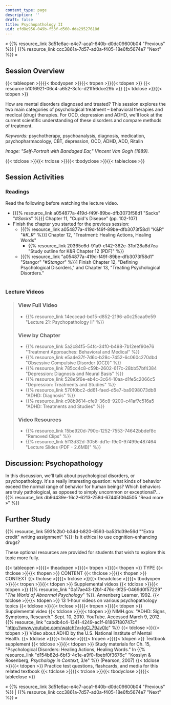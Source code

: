 ```yaml
---
content_type: page
description: ''
draft: false
title: Psychopathology II
uid: efd8e956-049b-f53f-d560-dda29527618d
---
```

« {{% resource_link 3d51e6ac-e4c7-aca1-640b-d0dc09600b04 "Previous" %}} | {{% resource_link ccc3861a-7d57-ad0a-f405-18e6fb5674e7 "Next" %}} »

## Session Overview

{{< tableopen >}}{{< tbodyopen >}}{{< tropen >}}{{< tdopen >}}
{{< resource b10f6921-06c4-a652-3cfc-d21f56dce29b >}}
{{< tdclose >}}{{< tdopen >}}

How are mental disorders diagnosed and treated? This session explores the two main categories of psychological treatment – behavioral therapies and medical (drug) therapies. For OCD, depression and ADHD, we'll look at the current scientific understanding of these disorders and compare methods of treatment.

*Keywords:* psychotherapy, psychoanalysis, diagnosis, medication, psychopharmacology, CBT, depression, OCD, ADHD, ADD, Ritalin

*Image: "Self-Portrait with Bandaged Ear," Vincent Van Gogh (1889).*

{{< tdclose >}}{{< trclose >}}{{< tbodyclose >}}{{< tableclose >}}

## Session Activities

### Readings

Read the following before watching the lecture video.

- \[{{% resource_link a054877a-419d-f49f-89be-dfb3073f58d1 "Sacks" "#_Sacks_" %}}\] Chapter 11, "Cupid's Disease" (pp. 102-107)
- Finish the chapter you started for the previous session:
    - \[{{% resource_link a054877a-419d-f49f-89be-dfb3073f58d1 "K&R" "#_K_R_" %}}\] Chapter 12, "Treatment: Healing Actions, Healing Words"
        - {{% resource_link 20365c6d-91a9-c142-362e-31bf28a8d7ea "Study outline for K&R Chapter 12 (PDF)" %}}
    - \[{{% resource_link "a054877a-419d-f49f-89be-dfb3073f58d1" "Stangor" "#_Stangor_" %}}\] Finish Chapter 12, "Defining Psychological Disorders," and Chapter 13, "Treating Psychological Disorders."    
         

### Lecture Videos

> ### View Full Video
> 
> - {{% resource_link 14eccead-bd15-d852-2196-a0c25caa9e59 "Lecture 21: Psychopathology II" %}}
> 
> ### View by Chapter
> 
> - {{% resource_link 5a2c84f5-54fc-34f0-b498-7b12eef90e76 "Treatment Approaches: Behavioral and Medical" %}}
> - {{% resource_link e5a4e37f-7d6c-b28c-7452-6c060c270dbd "Obsessive Compulsive Disorder (OCD)" %}}
> - {{% resource_link 785cc4c8-c59b-2602-617c-28bb57bf4384 "Depression: Diagnosis and Neural Basis" %}}
> - {{% resource_link 528e5f6e-eb4c-3c64-10aa-d1fe5c2066c5 "Depression: Treatments and Studies" %}}
> - {{% resource_link 570f0bc2-dd61-faed-d5e7-ba9098073db8 "ADHD: Diagnosis" %}}
> - {{% resource_link c98b9614-cfe9-36c8-9200-c41af7c516a5 "ADHD: Treatments and Studies" %}}
> 
> ### Video Resources
> 
> - {{% resource_link 15be920d-790c-1252-7553-74642bbdef8c "Removed Clips" %}}
> - {{% resource_link 5f13d32d-3056-dd1e-f9e0-97499e487464 "Lecture Slides (PDF - 2.6MB)" %}}

## Discussion: Psychopathology

In this discussion, we'll talk about psychological disorders, or psychopathology. It's a really interesting question: what kinds of behavior exceed the normal range of behavior for human beings? Which behaviors are truly pathological, as opposed to simply uncommon or exceptional?… {{% resource_link db9d439e-16c2-6213-258d-67445f064505 "Read more »" %}}

## Further Study

{{% resource_link 593fc2b0-b34d-b820-6593-ba531d39e56d "\"Extra credit\" writing assignment" %}}: Is it ethical to use cognition-enhancing drugs?

These optional resources are provided for students that wish to explore this topic more fully.

{{< tableopen >}}{{< theadopen >}}{{< tropen >}}{{< thopen >}}
TYPE
{{< thclose >}}{{< thopen >}}
CONTENT
{{< thclose >}}{{< thopen >}}
CONTEXT
{{< thclose >}}{{< trclose >}}{{< theadclose >}}{{< tbodyopen >}}{{< tropen >}}{{< tdopen >}}
Supplemental videos
{{< tdclose >}}{{< tdopen >}}
{{% resource_link "0a17ae43-f2b1-476c-9f25-0469d0f57229" "*The World of Abnormal Psychology*" %}}. Annenberg Learner, 1992.
{{< tdclose >}}{{< tdopen >}}
13 1-hour videos on various psychopathology topics
{{< tdclose >}}{{< trclose >}}{{< tropen >}}{{< tdopen >}}
Supplemental video
{{< tdclose >}}{{< tdopen >}}
NIMH.gov. "ADHD: Signs, Symptoms, Research." Sept. 10, 2010. YouTube. Accessed March 9, 2012. {{% resource_link "cabdb4c4-1341-4249-ac1f-81867f80747c" "http://www.youtube.com/watch?v=IgCL79Jv0lc" %}}
{{< tdclose >}}{{< tdopen >}}
Video about ADHD by the U.S. National Institute of Mental Health.
{{< tdclose >}}{{< trclose >}}{{< tropen >}}{{< tdopen >}}
Textbook supplement
{{< tdclose >}}{{< tdopen >}}
Study materials for Ch. 15, "Psychological Disorders: Healing Actions, Healing Words." In {{% resource_link "d154b82d-6bf3-4c1e-a9f0-fbebf0f3676c" "Kosslyn & Rosenberg, *Psychology in Context*, 3/e" %}} (Pearson, 2007)
{{< tdclose >}}{{< tdopen >}}
Practice test questions, flashcards, and media for this related textbook
{{< tdclose >}}{{< trclose >}}{{< tbodyclose >}}{{< tableclose >}}

« {{% resource_link 3d51e6ac-e4c7-aca1-640b-d0dc09600b04 "Previous" %}} | {{% resource_link ccc3861a-7d57-ad0a-f405-18e6fb5674e7 "Next" %}} »